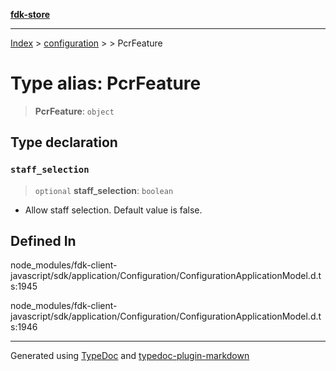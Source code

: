 [**fdk-store**](../../../README.md)
***

[Index](../../../API.md) > [configuration](../../README.md) > [<internal>](../README.md) > PcrFeature

# Type alias: PcrFeature

> **PcrFeature**: `object`

## Type declaration

### `staff_selection`

> `optional` **staff\_selection**: `boolean`

- Allow staff selection. Default value is false.

## Defined In

node\_modules/fdk-client-javascript/sdk/application/Configuration/ConfigurationApplicationModel.d.ts:1945

node\_modules/fdk-client-javascript/sdk/application/Configuration/ConfigurationApplicationModel.d.ts:1946

***
Generated using [TypeDoc](https://typedoc.org/) and [typedoc-plugin-markdown](https://www.npmjs.com/package/typedoc-plugin-markdown)
